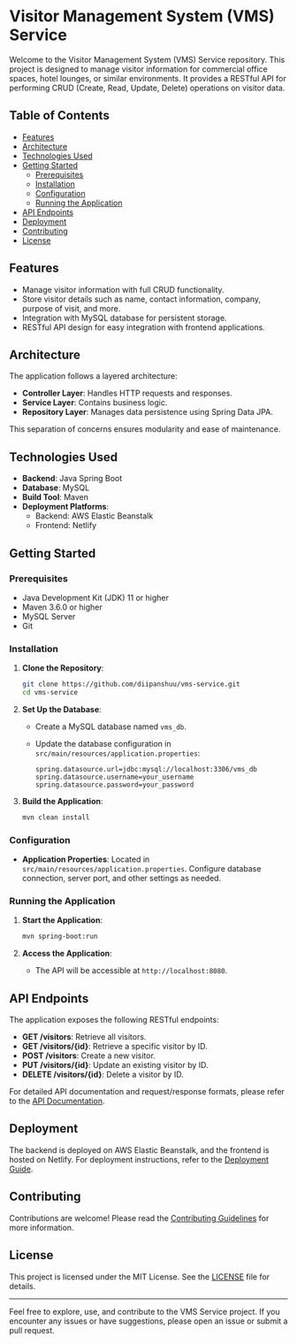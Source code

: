 # Visitor Management System (VMS) Service

Welcome to the Visitor Management System (VMS) Service repository. This project is designed to manage visitor information for commercial office spaces, hotel lounges, or similar environments. It provides a RESTful API for performing CRUD (Create, Read, Update, Delete) operations on visitor data.

## Table of Contents

- [Features](#features)
- [Architecture](#architecture)
- [Technologies Used](#technologies-used)
- [Getting Started](#getting-started)
  - [Prerequisites](#prerequisites)
  - [Installation](#installation)
  - [Configuration](#configuration)
  - [Running the Application](#running-the-application)
- [API Endpoints](#api-endpoints)
- [Deployment](#deployment)
- [Contributing](#contributing)
- [License](#license)

## Features

- Manage visitor information with full CRUD functionality.
- Store visitor details such as name, contact information, company, purpose of visit, and more.
- Integration with MySQL database for persistent storage.
- RESTful API design for easy integration with frontend applications.

## Architecture

The application follows a layered architecture:

- **Controller Layer**: Handles HTTP requests and responses.
- **Service Layer**: Contains business logic.
- **Repository Layer**: Manages data persistence using Spring Data JPA.

This separation of concerns ensures modularity and ease of maintenance.

## Technologies Used

- **Backend**: Java Spring Boot
- **Database**: MySQL
- **Build Tool**: Maven
- **Deployment Platforms**:
  - Backend: AWS Elastic Beanstalk
  - Frontend: Netlify

## Getting Started

### Prerequisites

- Java Development Kit (JDK) 11 or higher
- Maven 3.6.0 or higher
- MySQL Server
- Git

### Installation

1. **Clone the Repository**:

   ```bash
   git clone https://github.com/diipanshuu/vms-service.git
   cd vms-service
   ```

2. **Set Up the Database**:

   - Create a MySQL database named `vms_db`.
   - Update the database configuration in `src/main/resources/application.properties`:

     ```properties
     spring.datasource.url=jdbc:mysql://localhost:3306/vms_db
     spring.datasource.username=your_username
     spring.datasource.password=your_password
     ```

3. **Build the Application**:

   ```bash
   mvn clean install
   ```

### Configuration

- **Application Properties**: Located in `src/main/resources/application.properties`. Configure database connection, server port, and other settings as needed.

### Running the Application

1. **Start the Application**:

   ```bash
   mvn spring-boot:run
   ```

2. **Access the Application**:

   - The API will be accessible at `http://localhost:8080`.

## API Endpoints

The application exposes the following RESTful endpoints:

- **GET /visitors**: Retrieve all visitors.
- **GET /visitors/{id}**: Retrieve a specific visitor by ID.
- **POST /visitors**: Create a new visitor.
- **PUT /visitors/{id}**: Update an existing visitor by ID.
- **DELETE /visitors/{id}**: Delete a visitor by ID.

For detailed API documentation and request/response formats, please refer to the [API Documentation](API_DOCUMENTATION.md).

## Deployment

The backend is deployed on AWS Elastic Beanstalk, and the frontend is hosted on Netlify. For deployment instructions, refer to the [Deployment Guide](DEPLOYMENT_GUIDE.md).

## Contributing

Contributions are welcome! Please read the [Contributing Guidelines](CONTRIBUTING.md) for more information.

## License

This project is licensed under the MIT License. See the [LICENSE](LICENSE) file for details.

---

Feel free to explore, use, and contribute to the VMS Service project. If you encounter any issues or have suggestions, please open an issue or submit a pull request.

